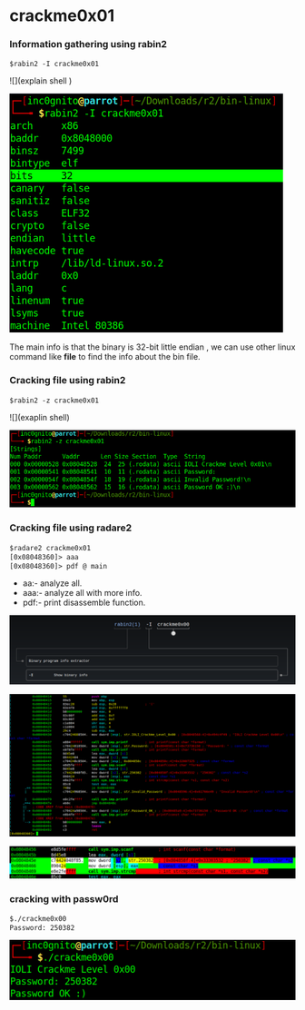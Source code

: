 
# crackme0x01
### Information gathering using rabin2


```console
$rabin2 -I crackme0x01
```

![](explain shell )


![](https://github.com/yashanand/radare2/blob/master/crackme/bin-linux/crackme0x01/0x01/rabin2_I.png)

The main info is that the binary is 32-bit little endian , we can use other linux command like **file** to find the info about the bin file.

### Cracking file using rabin2

```console            
$rabin2 -z crackme0x01
```
![](exaplin shell)


![](https://github.com/yashanand/radare2/blob/master/crackme/bin-linux/crackme0x01/0x01/rabin2_z.png)


### Cracking file using radare2

```console 
$radare2 crackme0x01
[0x08048360]> aaa
[0x08048360]> pdf @ main
```

* aa:- analyze all.
* aaa:- analyze all with more info.
* pdf:- print disassemble function.

![](https://github.com/yashanand/radare2/blob/master/crackme/bin-linux/crackme0x00/0x00/man_rabin2.png)


![](https://github.com/yashanand/radare2/blob/master/crackme/bin-linux/crackme0x00/0x00/main_function.png)


![](https://github.com/yashanand/radare2/blob/master/crackme/bin-linux/crackme0x00/0x00/%40main_using_radare2.png)

### cracking with passw0rd

```console
$./crackme0x00 
Password: 250382
```

![](https://github.com/yashanand/radare2/blob/master/crackme/bin-linux/crackme0x00/0x00/crack_pass.png)

